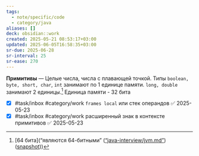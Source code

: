 ```yaml
---
tags:
  - note/specific/code
  - category/java
aliases: []
deck: obsidian::work
created: 2025-05-21 08:53:17+03:00
updated: 2025-06-05T16:58:35+03:00
sr-due: 2025-06-28
sr-interval: 25
sr-ease: 270
---
```


**Примитивы**
—
Целые числа, числа с плавающей точкой. Типы `boolean, byte, short, char`, `int` занимают по 1 единице памяти. `long, double` занимают 2 единицы.[^1] Единица памяти - 32 бита

- [x] #task/inbox #category/work `frames local` или стек операндов ✅ 2025-05-23
- [x] #task/inbox #category/work расширенный знак в контексте примитивов ✅ 2025-05-23

[^1]: [64 бита](“являются 64-битными” ([“java-interview/jvm.md”](zotero://select/library/items/UGH5TLJQ)) ([snapshot](zotero://open-pdf/library/items/IWGPPAD7?sel=p%3Anth-child(8)&annotation=3ESCAMVN)))
